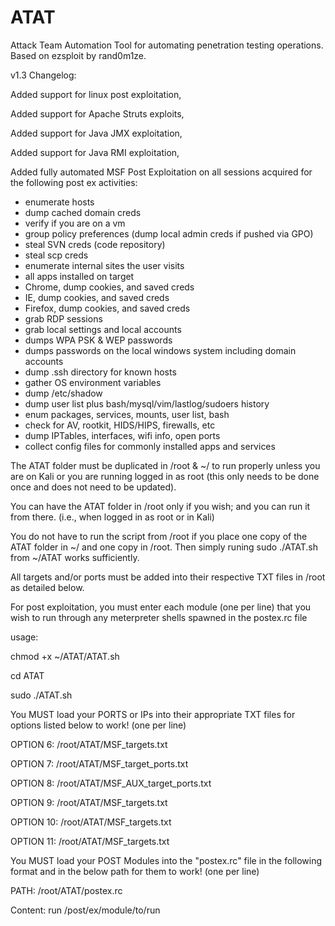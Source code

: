 # ATAT
Attack Team Automation Tool for automating penetration testing operations. Based on ezsploit by rand0m1ze.

v1.3 Changelog:

Added support for linux post exploitation,

Added support for Apache Struts exploits,

Added support for Java JMX exploitation,

Added support for Java RMI exploitation,

Added fully automated MSF Post Exploitation on all sessions acquired for the following post ex activities:
- enumerate hosts
- dump cached domain creds
- verify if you are on a vm
- group policy preferences (dump local admin creds if pushed via GPO)
- steal SVN creds (code repository)
- steal scp creds
- enumerate internal sites the user visits
- all apps installed on target
- Chrome, dump cookies, and saved creds
- IE, dump cookies, and saved creds
- Firefox, dump cookies, and saved creds
- grab RDP sessions
- grab local settings and local accounts
- dumps WPA PSK & WEP passwords
- dumps passwords on the local windows system including domain accounts
- dump .ssh directory for known hosts
- gather OS environment variables
- dump /etc/shadow
- dump user list plus bash/mysql/vim/lastlog/sudoers history
- enum packages, services, mounts, user list, bash
- check for AV, rootkit, HIDS/HIPS, firewalls, etc
- dump IPTables, interfaces, wifi info, open ports
- collect config files for commonly installed apps and services

The ATAT folder must be duplicated in /root & ~/ to run properly unless you are on Kali or you are running logged in as root (this only needs to be done once and does not need to be updated).

You can have the ATAT folder in /root only if you wish; and you can run it from there. (i.e., when logged in as root or in Kali)

You do not have to run the script from /root if you place one copy of the ATAT folder in ~/ and one copy in /root. Then simply runing sudo ./ATAT.sh from ~/ATAT works sufficiently.

All targets and/or ports must be added into their respective TXT files in /root as detailed below.


For post exploitation, you must enter each module (one per line) that you wish to run through any meterpreter shells spawned in the postex.rc file

usage:

chmod +x ~/ATAT/ATAT.sh

cd ATAT

sudo ./ATAT.sh

You MUST load your PORTS or IPs into their appropriate TXT files for options listed below to work! (one per line)

OPTION 6:
/root/ATAT/MSF_targets.txt

OPTION 7:
/root/ATAT/MSF_target_ports.txt

OPTION 8:
/root/ATAT/MSF_AUX_target_ports.txt

OPTION 9:
/root/ATAT/MSF_targets.txt

OPTION 10:
/root/ATAT/MSF_targets.txt

OPTION 11:
/root/ATAT/MSF_targets.txt

You MUST load your POST Modules into the "postex.rc" file in the following format and in the below path for them to work! (one per line)

PATH:
/root/ATAT/postex.rc

Content:
run /post/ex/module/to/run
